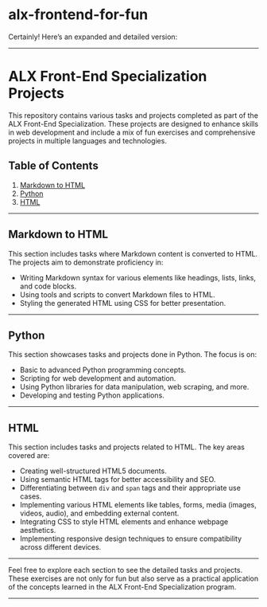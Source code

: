 # alx-frontend-for-fun

Certainly! Here’s an expanded and detailed version:

---

# ALX Front-End Specialization Projects

This repository contains various tasks and projects completed as part of the ALX Front-End Specialization. These projects are designed to enhance skills in web development and include a mix of fun exercises and comprehensive projects in multiple languages and technologies.

## Table of Contents

1. [Markdown to HTML](#markdown-to-html)
2. [Python](#python)
3. [HTML](#html)

---

## Markdown to HTML

This section includes tasks where Markdown content is converted to HTML. The projects aim to demonstrate proficiency in:

- Writing Markdown syntax for various elements like headings, lists, links, and code blocks.
- Using tools and scripts to convert Markdown files to HTML.
- Styling the generated HTML using CSS for better presentation.

---

## Python

This section showcases tasks and projects done in Python. The focus is on:

- Basic to advanced Python programming concepts.
- Scripting for web development and automation.
- Using Python libraries for data manipulation, web scraping, and more.
- Developing and testing Python applications.

---

## HTML

This section includes tasks and projects related to HTML. The key areas covered are:

- Creating well-structured HTML5 documents.
- Using semantic HTML tags for better accessibility and SEO.
- Differentiating between `div` and `span` tags and their appropriate use cases.
- Implementing various HTML elements like tables, forms, media (images, videos, audio), and embedding external content.
- Integrating CSS to style HTML elements and enhance webpage aesthetics.
- Implementing responsive design techniques to ensure compatibility across different devices.

---

Feel free to explore each section to see the detailed tasks and projects. These exercises are not only for fun but also serve as a practical application of the concepts learned in the ALX Front-End Specialization program.

---
